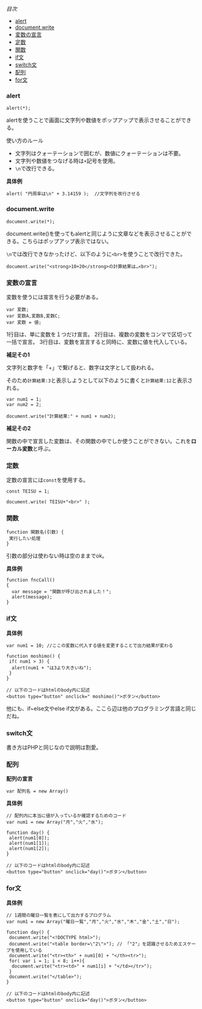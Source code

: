 *目次*
* [alert](#alert)
* [document.write](#document.write)
* [変数の宣言](#変数の宣言)
* [定数](#定数)
* [関数](#関数)
* [if文](#if文)
* [switch文](#switch文)
* [配列](#配列)
* [for文](#for文)

### alert

```
alert(*);
```

alertを使うことで画面に文字列や数値をポップアップで表示させることができる。

使い方のルール
* 文字列はクォーテーションで囲むが、数値にクォーテーションは不要。
* 文字列や数値をつなげる時は`+`記号を使用。
* `\n`で改行できる。

**具体例**

```
alert( "円周率は\n" + 3.14159 );  //文字列を改行させる
```

### document.write

```
document.write(*);
```
document.write()を使ってもalertと同じように文章などを表示させることができる。こちらはポップアップ表示ではない。

`\n`では改行できなかったけど、以下のように`<br>`を使うことで改行できた。

```
document.write("<strong>10+20</strong>の計算結果は…<br>");
```

### 変数の宣言

変数を使うには宣言を行う必要がある。

```
var 変数;
var 変数A,変数B,変数C;
var 変数 = 値;
```

1行目は、単に変数を１つだけ宣言。
2行目は、複数の変数をコンマで区切って一括で宣言。
3行目は、変数を宣言すると同時に、変数に値を代入している。

**補足その1**

文字列と数字を「+」で繋げると、数字は文字として扱われる。

そのため`計算結果:3`と表示しようとして以下のように書くと`計算結果:12`と表示される。
```
var num1 = 1;
var num2 = 2;

document.write("計算結果:" + num1 + num2);
```

**補足その2**

関数の中で宣言した変数は、その関数の中でしか使うことができない。これを**ローカル変数**と呼ぶ。

### 定数

定数の宣言には`const`を使用する。

```
const TEISU = 1;

document.write( TEISU+"<br>" ); 
```

### 関数

```
function 関数名(引数) {
 実行したい処理
}
```

引数の部分は使わない時は空のままでok。

**具体例**

```
function fncCall()
{
  var message = "関数が呼び出されました！";
  alert(message);
}
```

### if文

**具体例**

```
var num1 = 10; //ここの変数に代入する値を変更することで出力結果が変わる

function moshimo() {
 if( num1 > 3) {
  alert(num1 + "は3より大きいね");
 }
}

// 以下のコードはhtmlのbody内に記述
<button type="button" onclick=" moshimo()">ボタン</button>
```

他にも、if~else文やelse if文がある。ここら辺は他のプログラミング言語と同じだね。

### switch文

書き方はPHPと同じなので説明は割愛。

### 配列

**配列の宣言**

```
var 配列名 = new Array()
```

**具体例**

```
// 配列内に本当に値が入っているか確認するためのコード
var num1 = new Array("月","火","水");

function day() {
 alert(num1[0]);
 alert(num1[1]);
 alert(num1[2]);
}

// 以下のコードはhtmlのbody内に記述
<button type="button" onclick="day()">ボタン</button>
```

### for文

**具体例**

```
// 1週間の曜日一覧を表にして出力するプログラム
var num1 = new Array("曜日一覧","月","火","水","木","金","土","日");

function day() {
 document.write("<!DOCTYPE html>");
 document.write("<table border=\"2\">"); // 「"2"」を認識させるためエスケープを使用している
 document.write("<tr><th>" + num1[0] + "</th><tr>");
 for( var i = 1; i < 8; i++){
  document.write("<tr><td>" + num1[i] + "</td></tr>");
 }
 document.write("</table>");
}

// 以下のコードはhtmlのbody内に記述
<button type="button" onclick="day()">ボタン</button>
```

